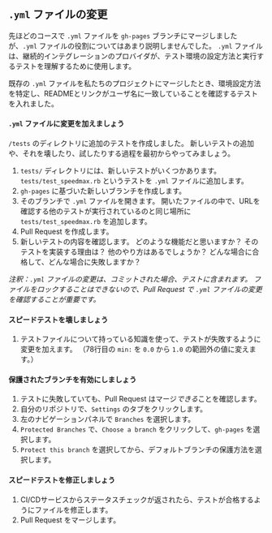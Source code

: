 ## `.yml` ファイルの変更

先ほどのコースで `.yml` ファイルを `gh-pages` ブランチにマージしましたが、`.yml` ファイルの役割についてはあまり説明しませんでした。 `.yml` ファイルは、継続的インテグレーションのプロバイダが、テスト環境の設定方法と実行するテストを理解するために使用します。

既存の `.yml` ファイルを私たちのプロジェクトにマージしたとき、環境設定方法を特定し、READMEとリンクがユーザ名に一致していることを確認するテストを入れました。

#### `.yml` ファイルに変更を加えましょう

`/tests` のディレクトリに追加のテストを作成しました。 新しいテストの追加や、それを壊したり、試したりする過程を最初からやってみましょう。

1. `tests/` ディレクトリには、新しいテストがいくつかあります。 `tests/test_speedmax.rb` というテストを `.yml` ファイルに追加します。
2. `gh-pages` に基づいた新しいブランチを作成します。
3. そのブランチで `.yml` ファイルを開きます。 開いたファイルの中で、URLを確認する他のテストが実行されているのと同じ場所に `tests/test_speedmax.rb` を追加します。
4. Pull Request を作成します。
5. 新しいテストの内容を確認します。 どのような機能だと思いますか？ そのテストを実装する理由は？ 他のやり方はあるでしょうか？ どんな場合に合格して、どんな場合に失敗しますか？

*注釈：`.yml` ファイルの変更は、コミットされた場合、テストに含まれます。 ファイルをロックすることはできないので、Pull Request で `.yml` ファイルの変更を確認することが重要です。*

#### スピードテストを壊しましょう

1. テストファイルについて持っている知識を使って、テストが失敗するように変更を加えます。 （78行目の `min:` を `0.0` から `1.0` の範囲外の値に変えます。）

#### 保護されたブランチを有効にしましょう

1. テストに失敗していても、Pull Request はマージ*できる*ことを確認します。
2. 自分のリポジトリで、`Settings` のタブをクリックします。
3. 左のナビゲーションパネルで `Branches` を選択します。
4. `Protected Branches` で、`Choose a branch` をクリックして、`gh-pages` を選択します。
5. `Protect this branch` を選択してから、デフォルトブランチの保護方法を選択します。

#### スピードテストを修正しましょう

1. CI/CDサービスからステータスチェックが返されたら、テストが合格するようにファイルを修正します。
2. Pull Request をマージします。